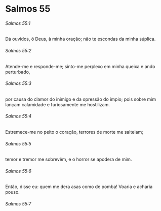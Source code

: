 # Salmos 55

###### Salmos 55:1

Dá ouvidos, ó Deus, à minha oração; não te escondas da minha súplica.

###### Salmos 55:2

Atende-me e responde-me; sinto-me perplexo em minha queixa e ando perturbado,

###### Salmos 55:3

por causa do clamor do inimigo e da opressão do ímpio; pois sobre mim lançam calamidade e furiosamente me hostilizam.

###### Salmos 55:4

Estremece-me no peito o coração, terrores de morte me salteiam;

###### Salmos 55:5

temor e tremor me sobrevêm, e o horror se apodera de mim.

###### Salmos 55:6

Então, disse eu: quem me dera asas como de pomba! Voaria e acharia pouso.

###### Salmos 55:7

Eis que fugiria para longe e ficaria no deserto.

###### Salmos 55:8

Dar-me-ia pressa em abrigar-me do vendaval e da procela.

###### Salmos 55:9

Destrói, Senhor, e confunde os seus conselhos, porque vejo violência e contenda na cidade.

###### Salmos 55:10

Dia e noite giram nas suas muralhas, e, muros a dentro, campeia a perversidade e a malícia;

###### Salmos 55:11

há destruição no meio dela; das suas praças não se apartam a opressão e o engano.

###### Salmos 55:12

Com efeito, não é inimigo que me afronta; se o fosse, eu o suportaria; nem é o que me odeia quem se exalta contra mim, pois dele eu me esconderia;

###### Salmos 55:13

mas és tu, homem meu igual, meu companheiro e meu íntimo amigo.

###### Salmos 55:14

Juntos andávamos, juntos nos entretínhamos e íamos com a multidão à Casa de Deus.

###### Salmos 55:15

A morte os assalte, e vivos desçam à cova! Porque há maldade nas suas moradas e no seu íntimo.

###### Salmos 55:16

Eu, porém, invocarei a Deus, e o SENHOR me salvará.

###### Salmos 55:17

À tarde, pela manhã e ao meio-dia, farei as minhas queixas e lamentarei; e ele ouvirá a minha voz.

###### Salmos 55:18

Livra-me a alma, em paz, dos que me perseguem; pois são muitos contra mim.

###### Salmos 55:19

Deus ouvirá e lhes responderá, ele, que preside desde a eternidade, porque não há neles mudança nenhuma, e não temem a Deus.

###### Salmos 55:20

Tal homem estendeu as mãos contra os que tinham paz com ele; corrompeu a sua aliança.

###### Salmos 55:21

A sua boca era mais macia que a manteiga, porém no coração havia guerra; as suas palavras eram mais brandas que o azeite; contudo, eram espadas desembainhadas.

###### Salmos 55:22

Confia os teus cuidados ao SENHOR, e ele te susterá; jamais permitirá que o justo seja abalado.

###### Salmos 55:23

Tu, porém, ó Deus, os precipitarás à cova profunda; homens sanguinários e fraudulentos não chegarão à metade dos seus dias; eu, todavia, confiarei em ti.

